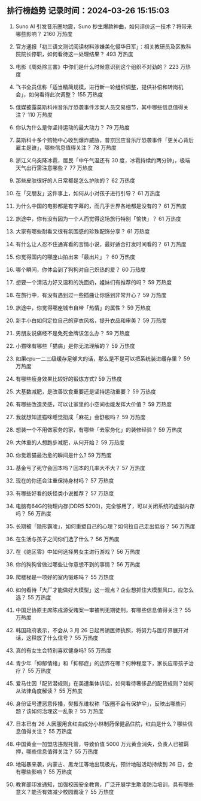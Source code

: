 
## 排行榜趋势 记录时间：2024-03-26 15:15:03
  
  1. Suno AI 引发音乐圈地震，Suno 秒生爆款神曲，如何评价这一技术？将带来哪些影响？ 2160 万热度
    
  2. 官方通报「初三语文测试阅读材料涉嫌美化侵华日军」：相关教研员及区教科院院长停职，如何看待这一处理结果？ 493 万热度
    
  3. 电影《周处除三害》中你们是什么时候意识到这个组织不对劲的？ 223 万热度
    
  4. 飞书全员信称「适当精简规模，进行新一轮组织调整，提供补偿和转岗机会」，如何看待此次调整？ 155 万热度
    
  5. 俄媒披露莫斯科州音乐厅恐袭事件涉案人员交易细节，其中哪些信息值得关注？ 110 万热度
    
  6. 你认为什么是你坚持运动的最大动力？ 79 万热度
    
  7. 莫斯科十多个购物中心收到爆炸威胁，普京回应音乐厅恐袭事件「更关心背后雇主是谁」，哪些信息值得关注？ 78 万热度
    
  8. 浙江义乌突降冰雹，居民「中午气温还有 30 度，冰雹持续约两分钟」，极端天气出行需注意哪些？ 77 万热度
    
  9. 那些皮肤很好的人日常都是怎么护肤的？ 62 万热度
    
  10. 在「交朋友」这件事上，如何从小对孩子进行引导？ 61 万热度
    
  11. 为什么中国的电影都是有字幕的，而几乎世界各地都是没有的？ 61 万热度
    
  12. 旅途中，你有没有因为一个人而觉得这场旅行特别「愉快」？ 61 万热度
    
  13. 大家有哪些耐看又很有氛围感的珍珠配饰分享？ 61 万热度
    
  14. 有什么让人忍不住通宵看的言情小说，最好适合打发时间看的？ 61 万热度
    
  15. 你觉得国内的哪座山拍出来「最出片」？ 60 万热度
    
  16. 哪个瞬间，你体会到了狗狗对自己炽热的爱？ 60 万热度
    
  17. 想要一个清洁力好又温和的洗面奶，姐妹们有推荐的吗？ 59 万热度
    
  18. 在旅行中，有没有遇到过一些插曲让你感到非常开心？ 59 万热度
    
  19. 旅途中，你觉得哪座城市自带「热情」的属性？ 59 万热度
    
  20. 新手小白如何定位自己的穿衣风格，提升衣品和审美？ 59 万热度
    
  21. 男朋友说痛经不是免死金牌该怎么办？ 59 万热度
    
  22. 小猫咪有哪些「猫病」是你无法理解的？ 59 万热度
    
  23. 如果cpu一二三级缓存足够大的话，那么是不是可以把系统装进缓存里？ 59 万热度
    
  24. 有哪些瘦身效果比较好的锻炼方式? 59 万热度
    
  25. 大基数减肥，是改善饮食重要还是坚持运动重要？ 59 万热度
    
  26. 有哪些改造灵感，可以让家里的小空间也能发挥大价值？ 59 万热度
    
  27. 我就想知道猫咪睡觉扭成「麻花」会舒服吗？ 59 万热度
    
  28. 想装一个不用做家务的家，有哪些「去家务化」的装修经验？ 59 万热度
    
  29. 大体重的人想跑步减肥，从何开始？ 59 万热度
    
  30. 你觉着猫最治愈的瞬间是什么? 59 万热度
    
  31. 基金亏了死守会回本吗？回本的几率大不大？ 57 万热度
    
  32. 现在的你还会注重保持身材吗？ 57 万热度
    
  33. 有哪些好看的妖怪类小说推荐？ 57 万热度
    
  34. 电脑有64G的物理内存(DDR5 5200)，完全够用了，可以关闭系统的虚拟内存吗？ 56 万热度
    
  35. 长期被「隐形霸凌」，如何重塑自己的心理？如何拉自己走出低谷？ 56 万热度
    
  36. 在生活与孩子之间你们选了什么？ 56 万热度
    
  37. 在《绝区零》中如何选择男女主进行游戏？ 56 万热度
    
  38. 你的狗狗曾做过哪些让你意想不到的事情？ 56 万热度
    
  39. 爬楼梯是一项好的室内锻炼吗？ 55 万热度
    
  40. 如何看待「大厂才能做好大模型」这一观点？企业想抓住大模型风口，应怎么选？ 55 万热度
    
  41. 中国足协原主席陈戌源受贿案一审被判无期徒刑，有哪些信息值得关注？ 55 万热度
    
  42. 韩国政府表示，不会从 3 月 26 日起吊销医师执照，将努力与医疗界展开对话，这释放了什么信号？ 55 万热度
    
  43. 真的有女生会特别喜欢健身吗? 55 万热度
    
  44. 青少年「抑郁情绪」和「抑郁症」的边界在哪？何种程度下，家长应带孩子治疗？ 55 万热度
    
  45. 爱马仕因「配货潜规则」在美遭集体诉讼，如何看待奢侈品的配货规则？如何从法律角度解读？ 55 万热度
    
  46. 身份证号遭恶意传播，樊振东维权称「饭圈不会有保护伞」，反映出哪些问题？该如何治理这一乱象？ 55 万热度
    
  47. 日本已有 26 人因服用含红曲成分小林制药保健品住院，红曲是什么？哪些信息值得关注？ 55 万热度
    
  48. 中国黄金一加盟店违规托管，导致价值 5000 万元黄金消失，负责人已被羁押，哪些信息值得关注？ 55 万热度
    
  49. 地磁暴来袭，内蒙古、黑龙江等地出现极光，预计地磁活动持续到 26 日，会有哪些影响？ 55 万热度
    
  50. 教育部印发通知，加强校园安全教育，广泛开展学生欺凌防治培训，具有哪些意义？能否有效减少校园霸凌？ 55 万热度
    